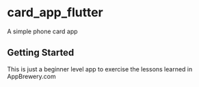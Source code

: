 # card_app_flutter

A simple phone card app 

## Getting Started

This is just a beginner level app to exercise the lessons learned in AppBrewery.com
